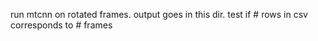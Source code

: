 run mtcnn on rotated frames. output goes in this dir. test if # rows in csv corresponds to # frames
